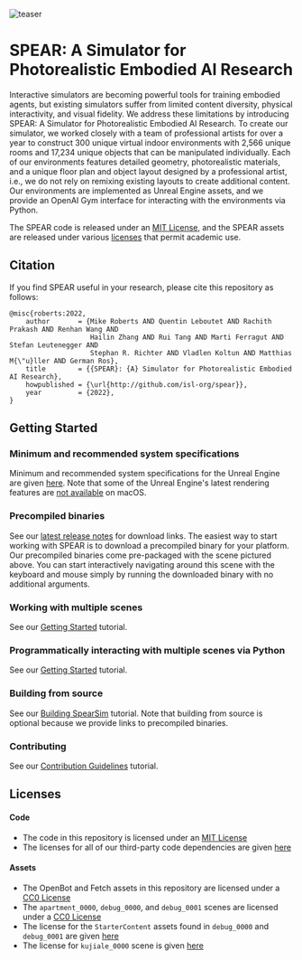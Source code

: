 ![teaser](https://github.com/isl-org/spear/assets/2341965/1d59e386-64fd-436e-923d-d89b9beb2f8e)

# SPEAR: A Simulator for Photorealistic Embodied AI Research

Interactive simulators are becoming powerful tools for training embodied agents, but existing simulators suffer from limited content diversity, physical interactivity, and visual fidelity. We address these limitations by introducing SPEAR: A Simulator for Photorealistic Embodied AI Research. To create our simulator, we worked closely with a team of professional artists for over a year to construct 300 unique virtual indoor environments with 2,566 unique rooms and 17,234 unique objects that can be manipulated individually. Each of our environments features detailed geometry, photorealistic materials, and a unique floor plan and object layout designed by a professional artist, i.e., we do not rely on remixing existing layouts to create additional content. Our environments are implemented as Unreal Engine assets, and we provide an OpenAI Gym interface for interacting with the environments via Python.

The SPEAR code is released under an [MIT License](LICENSE.txt), and the SPEAR assets are released under various [licenses](#licenses) that permit academic use.

## Citation

If you find SPEAR useful in your research, please cite this repository as follows:

```
@misc{roberts:2022,
    author       = {Mike Roberts AND Quentin Leboutet AND Rachith Prakash AND Renhan Wang AND
                    Hailin Zhang AND Rui Tang AND Marti Ferragut AND Stefan Leutenegger AND
                    Stephan R. Richter AND Vladlen Koltun AND Matthias M{\"u}ller AND German Ros},
    title        = {{SPEAR}: {A} Simulator for Photorealistic Embodied AI Research},
    howpublished = {\url{http://github.com/isl-org/spear}},
    year         = {2022},
}
```

## Getting Started

### Minimum and recommended system specifications

Minimum and recommended system specifications for the Unreal Engine are given [here](https://docs.unrealengine.com/5.2/en-US/hardware-and-software-specifications-for-unreal-engine). Note that some of the Unreal Engine's latest rendering features are [not available](https://www.unrealengine.com/en-US/tech-blog/unreal-engine-5-2-brings-native-support-for-apple-silicon-and-other-developments-for-macos) on macOS.

### Precompiled binaries

See our [latest release notes](https://github.com/isl-org/spear/releases/tag/v0.3.0) for download links. The easiest way to start working with SPEAR is to download a precompiled binary for your platform. Our precompiled binaries come pre-packaged with the scene pictured above. You can start interactively navigating around this scene with the keyboard and mouse simply by running the downloaded binary with no additional arguments.

### Working with multiple scenes

See our [Getting Started](docs/getting_started.md) tutorial.

### Programmatically interacting with multiple scenes via Python

See our [Getting Started](docs/getting_started.md) tutorial.

### Building from source

See our [Building SpearSim](docs/building_spearsim.md) tutorial. Note that building from source is optional because we provide links to precompiled binaries.

### Contributing

See our [Contribution Guidelines](CONTRIBUTING.md) tutorial.

## Licenses

#### Code

- The code in this repository is licensed under an [MIT License](LICENSE.txt)
- The licenses for all of our third-party code dependencies are given [here](ACKNOWLEDGMENTS.txt)

#### Assets

- The OpenBot and Fetch assets in this repository are licensed under a [CC0 License](http://creativecommons.org/publicdomain/zero/1.0)
- The `apartment_0000`, `debug_0000`, and `debug_0001` scenes are licensed under a [CC0 License](http://creativecommons.org/publicdomain/zero/1.0)
- The license for the `StarterContent` assets found in `debug_0000` and `debug_0001` are given [here](https://www.unrealengine.com/en-US/eula/unreal)
- The license for `kujiale_0000` scene is given [here](LICENSE_KUJIALE.txt)
